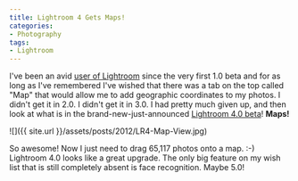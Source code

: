 ```yaml
---
title: Lightroom 4 Gets Maps!
categories:
- Photography
tags:
- Lightroom
---
```


I've been an avid [user of Lightroom](http://thingelstad.com/s/tag/lightroom/img) since the very first 1.0 beta and for as long as I've remembered I've wished that there was a tab on the top called "Map" that would allow me to add geographic coordinates to my photos. I didn't get it in 2.0. I didn't get it in 3.0. I had pretty much given up, and then look at what is in the brand-new-just-announced [Lightroom 4.0 beta](http://blogs.adobe.com/lightroomjournal/2012/01/lr4betanowavailable.html)! **Maps!**

![]({{ site.url }}/assets/posts/2012/LR4-Map-View.jpg)

So awesome! Now I just need to drag 65,117 photos onto a map. :-) Lightroom 4.0 looks like a great upgrade. The only big feature on my wish list that is still completely absent is face recognition. Maybe 5.0!
